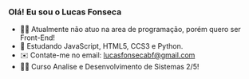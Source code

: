 ### Olá! Eu sou o Lucas Fonseca

- 🧑‍💻 Atualmente não atuo na area de programação, porém quero ser Front-End!
- 📒 Estudando JavaScript, HTML5, CCS3 e Python.
- ✉️ Contate-me no email: lucasfonsecabf@gmail.com
- 👨‍🎓 Curso Analise e Desenvolvimento de Sistemas 2/5!


